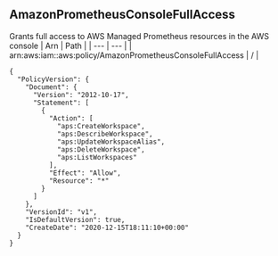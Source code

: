 
## AmazonPrometheusConsoleFullAccess
Grants full access to AWS Managed Prometheus resources in the AWS console
| Arn | Path |
| --- | --- |
| arn:aws:iam::aws:policy/AmazonPrometheusConsoleFullAccess | / |
```
{
  "PolicyVersion": {
    "Document": {
      "Version": "2012-10-17",
      "Statement": [
        {
          "Action": [
            "aps:CreateWorkspace",
            "aps:DescribeWorkspace",
            "aps:UpdateWorkspaceAlias",
            "aps:DeleteWorkspace",
            "aps:ListWorkspaces"
          ],
          "Effect": "Allow",
          "Resource": "*"
        }
      ]
    },
    "VersionId": "v1",
    "IsDefaultVersion": true,
    "CreateDate": "2020-12-15T18:11:10+00:00"
  }
}
```
